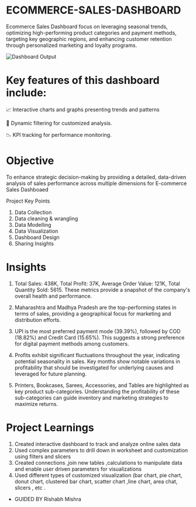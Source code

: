 # ECOMMERCE-SALES-DASHBOARD
Ecommerce  Sales Dashboard  focus on leveraging seasonal trends, optimizing high-performing product categories and payment methods, targeting key geographic regions, and enhancing customer retention through personalized marketing and loyalty programs.

![Dashboard Output](https://github.com/user-attachments/assets/4a0d3c79-ccc3-439f-bc54-7f9296831a93)

# Key features of this dashboard include: 

📈 Interactive charts and graphs presenting trends and patterns

🔄 Dynamic filtering for customized analysis.

 📉 KPI tracking for performance monitoring.

# Objective 
 To enhance strategic decision-making by providing a detailed, data-driven analysis of sales performance across multiple dimensions for  E-commerce Sales Dashboaed

Project Key Points 
1. Data Collection 
2. Data cleaning & wrangling
3. Data Modelling
4. Data Visualization
5. Dashboard Design
6. Sharing Insights

# Insights
 
 1. Total Sales: 438K, Total Profit: 37K, Average Order Value: 121K, Total Quantity Sold: 5615. These metrics provide a snapshot of the company's overall health and performance.
 
 2. Maharashtra and Madhya Pradesh are the top-performing states in terms of sales, providing a geographical focus for marketing and distribution efforts.
 
 3. UPI is the most preferred payment mode (39.39%), followed by COD (18.82%) and Credit Card (15.65%). This suggests a strong preference for digital payment methods among customers.
 
 4. Profits exhibit significant fluctuations throughout the year, indicating potential seasonality in sales. Key months show notable variations in profitability that should be investigated for underlying causes and leveraged for future planning.
 
 5. Printers, Bookcases, Sarees, Accessories, and Tables are highlighted as key product sub-categories. Understanding the profitability of these sub-categories can guide inventory and marketing strategies to maximize returns.

# Project Learnings 
1. Created interactive dashboard to track and analyze online sales data
2. Used complex parameters to drill down in worksheet and customization using filters and slicers 
3. Created connections ,join new tables ,calculations to manipulate data and enable user driven parameters for visualizations 
4. Used different types of customized visualization (bar chart, pie chart, donut chart, clustered bar chart, scatter chart ,line chart, area chat, slicers , etc .
- GUIDED BY Rishabh Mishra

